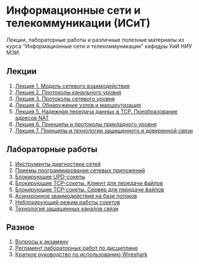 # Информационные сети и телекоммуникации (ИСиТ)

Лекции, лабораторные работы и различные полезные материалы из курса "Информационные сети и телекоммуникации" кафедры УиИ НИУ МЭИ.

## Лекции
1. [Лекция 1. Модель сетевого взаимодействия]()
2. [Лекция 2. Протоколы канального уровня](lecture/02-layer2/lecture02-layer2.md)
3. [Лекция 3. Протоколы сетевого уровня]()
4. [Лекция 4. Обнаружение узлов и маршрутизация]()
5. [Лекция 5. Надежная передача данных в TCP. Преобразование адресов NAT]()
6. [Лекция 6. Принципы и протоколы прикладного уровня]()
7. [Лекция 7. Принципы и технологии защищенного и доверенной связи]()

## Лабораторные работы

1. [Инструменты диагностики сетей](lab/01-tools/lab01-tools.md)
2. [Приемы программирования сетевых приложений](lab/02-api/lab02-api.md)
3. [Блокирующие UPD-сокеты](lab/03-udp/lab03-udp.md)
4. [Блокирующие TCP-сокеты. Клиент для передачи файлов](lab/04-tcp-client/lab04-tcp-client.md)
5. [Блокирующие TCP-сокеты. Сервер для передачи файлов](lab/05-tcp-server/lab05-tcp-server.md)
6. [Асинхронное зваимодействие на базе потоков](lab/06-threaded-server/lab06-threaded-server.md)
7. [Неблокирующий режим работы сокетов](lab/07-nonblocking-server/lab07-nonblocking-server.md)
8. [Технология защищенных каналов связи](lab/08-crypto/lab08-crypto.md)

## Разное
1. [Вопросы к экзамену](exam.md)
2. [Регламент лабораторных работ по дисциплине](rules.md)
3. [Краткое руководство по использованию Wireshark](wireshark)
